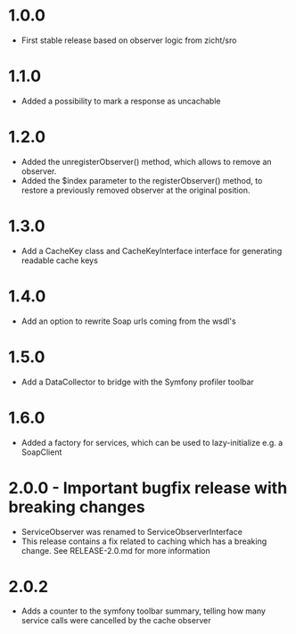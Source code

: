 # 1.0.0 #
- First stable release based on observer logic from zicht/sro

# 1.1.0 #
- Added a possibility to mark a response as uncachable 

# 1.2.0 #
- Added the unregisterObserver() method, which allows to remove an observer.
- Added the $index parameter to the registerObserver() method, to restore a previously removed observer at the original position.

# 1.3.0 #
- Add a CacheKey class and CacheKeyInterface interface for generating readable cache keys

# 1.4.0 #
- Add an option to rewrite Soap urls coming from the wsdl's

# 1.5.0 #
- Add a DataCollector to bridge with the Symfony profiler toolbar

# 1.6.0 #
- Added a factory for services, which can be used to lazy-initialize e.g. a SoapClient

# 2.0.0 - Important bugfix release with breaking changes #
- ServiceObserver was renamed to ServiceObserverInterface
- This release contains a fix related to caching which has a breaking change. See RELEASE-2.0.md for more information

# 2.0.2 #
- Adds a counter to the symfony toolbar summary, telling how many service calls were cancelled by the cache observer
